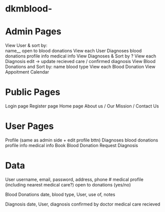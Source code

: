# dkmblood-

# Admin Pages
View User & sort by:    <br/>
    name__
    open to blood donations
View each User 
    Diagnoses
    blood donations
    profile info
    medical info
View Diagnoses & Sort by ?
View each Diagnosis
    edit -> update recieved care / confirmed diagnosis 
View Blood Donations and Sort by: 
    name 
    blood type
View each Blood Donation
View Appoitment Calendar 

# Public Pages
Login page
Register page
Home page
About us / Our Mission / Contact Us

# User Pages
Profile (same as admin side + edit profile bttn)
    Diagnoses
    blood donations
    profile info
    medical info
Book Blood Donation
Request Diagnosis

# Data
User 
    username, email, password, address, phone #
    medical profile (including nearest medical care?)
    open to donations (yes/no)

Blood Donations
    date, blood type, User, use of, notes

Diagnosis 
    date, User, diagnosis
    confirmed by doctor
    medical care recieved

